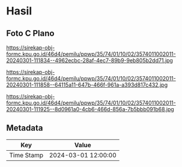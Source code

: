 # Hasil

## Foto C Plano

https://sirekap-obj-formc.kpu.go.id/46d4/pemilu/ppwp/35/74/01/10/02/3574011002011-20240301-111834--4962ecbc-28af-4ec7-89b9-9eb805b2dd71.jpg

https://sirekap-obj-formc.kpu.go.id/46d4/pemilu/ppwp/35/74/01/10/02/3574011002011-20240301-111858--64115a11-647b-466f-961a-a393d817c432.jpg

https://sirekap-obj-formc.kpu.go.id/46d4/pemilu/ppwp/35/74/01/10/02/3574011002011-20240301-111925--8d0961a0-4cb6-466d-856a-7b5bbb091b68.jpg


## Metadata

| Key        | Value               |
| ---------- | ------------------- |
| Time Stamp | 2024-03-01 12:00:00 |



